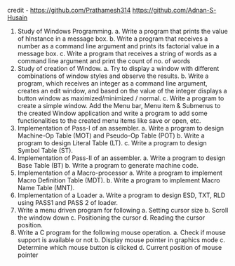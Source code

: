 credit - 
https://github.com/Prathamesh314
https://github.com/Adnan-S-Husain

1. Study of Windows Programming.
a. Write a program that prints the value of hInstance in a message box.
b. Write a program that receives a number as a command line argument and prints
its factorial value in a message box.
c. Write a program that receives a string of words as a command line argument and
print the count of no. of words
2. Study of creation of Window.
a. Try to display a window with different combinations of window styles and
observe the results.
b. Write a program, which receives an integer as a command line argument, creates
an edit window, and based on the value of the integer displays a button window
as maximized/minimized / normal.
c. Write a program to create a simple window. Add the Menu bar, Menu item &
Submenus to the created Window application and write a program to add some
functionalities to the created menu items like save or open, etc.
3. Implementation of Pass-I of an assembler.
a. Write a program to design Machine-Op Table (MOT) and Pseudo-Op Table (POT)
b. Write a program to design Literal Table (LT).
c. Write a program to design Symbol Table (ST).
4. Implementation of Pass-II of an assembler.
a. Write a program to design Base Table (BT)
b. Write a program to generate machine code.
5. Implementation of a Macro-processor
a. Write a program to implement Macro Definition Table (MDT).
b. Write a program to implement Macro Name Table (MNT).
6. Implementation of a Loader
a. Write a program to design ESD, TXT, RLD using PASS1 and PASS 2 of loader.
7. Write a menu driven program for following
a. Setting cursor size
b. Scroll the window down
c. Positioning the cursor
d. Reading the cursor position.
8. Write a C program for the following mouse operation.
a. Check if mouse support is available or not
b. Display mouse pointer in graphics mode
c. Determine which mouse button is clicked
d. Current position of mouse pointer
